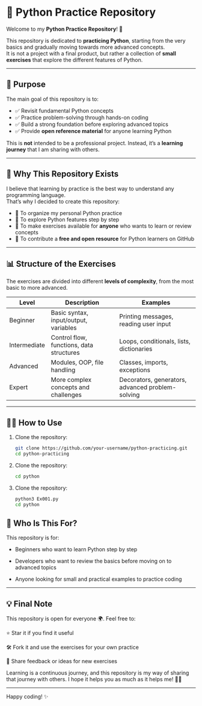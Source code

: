 # 🐍 Python Practice Repository  

Welcome to my **Python Practice Repository**! 🎉  

This repository is dedicated to **practicing Python**, starting from the very basics and gradually moving towards more advanced concepts.  
It is not a project with a final product, but rather a collection of **small exercises** that explore the different features of Python.  

---

## 📖 Purpose  

The main goal of this repository is to:  
- ✅ Revisit fundamental Python concepts  
- ✅ Practice problem-solving through hands-on coding  
- ✅ Build a strong foundation before exploring advanced topics  
- ✅ Provide **open reference material** for anyone learning Python  

This is **not** intended to be a professional project. Instead, it’s a **learning journey** that I am sharing with others.  

---

## 🌱 Why This Repository Exists  

I believe that learning by practice is the best way to understand any programming language.  
That’s why I decided to create this repository:  

- 📝 To organize my personal Python practice  
- 🐍 To explore Python features step by step  
- 📂 To make exercises available for **anyone** who wants to learn or review concepts  
- 🤝 To contribute a **free and open resource** for Python learners on GitHub  

---

## 📊 Structure of the Exercises  

The exercises are divided into different **levels of complexity**, from the most basic to more advanced.  

| Level | Description | Examples |
|-------|-------------|----------|
| Beginner | Basic syntax, input/output, variables | Printing messages, reading user input |
| Intermediate | Control flow, functions, data structures | Loops, conditionals, lists, dictionaries |
| Advanced | Modules, OOP, file handling | Classes, imports, exceptions |
| Expert | More complex concepts and challenges | Decorators, generators, advanced problem-solving |

---

## 🧑‍💻 How to Use  

1. Clone the repository:  
   ```bash
   git clone https://github.com/your-username/python-practicing.git
   cd python-practicing
2. Clone the repository:  
   ```bash
   cd python
3. Clone the repository:  
   ```bash
   python3 Ex001.py
   cd python

## 🚀 Who Is This For?

This repository is for:

- Beginners who want to learn Python step by step

- Developers who want to review the basics before moving on to advanced topics

- Anyone looking for small and practical examples to practice coding

---

## 💡 Final Note

This repository is open for everyone 🌍.
Feel free to:

⭐ Star it if you find it useful

🛠️ Fork it and use the exercises for your own practice

💬 Share feedback or ideas for new exercises

Learning is a continuous journey, and this repository is my way of sharing that journey with others.
I hope it helps you as much as it helps me! 🚀🐍

---

Happy coding! ✨
